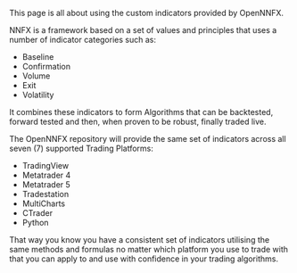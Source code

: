 This page is all about using the custom indicators provided by OpenNNFX.

NNFX is a framework based on a set of values and principles that uses a number of indicator
categories such as:
- Baseline
- Confirmation
- Volume
- Exit
- Volatility

It combines these indicators to form Algorithms that can be backtested, forward tested and then, when proven to be robust, finally traded live.

The OpenNNFX repository will provide the same set of indicators across all seven (7) supported Trading Platforms:

- TradingView
- Metatrader 4
- Metatrader 5
- Tradestation
- MultiCharts
- CTrader
- Python

That way you know you have a consistent set of indicators utilising the same methods and formulas no matter which platform you use to trade with that you can apply to and use with confidence in your trading algorithms.
